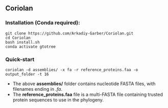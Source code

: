 ## Coriolan


### Installation (Conda required):

    git clone https://github.com/Arkadiy-Garber/Coriolan.git
    cd Coriolan
    bash install.sh
    conda activate gtotree

### Quick-start

    coriolan -d assemblies/ -x fa -r reference_proteins.faa -o output_folder -t 16

 - The above **assemblies/** folder contains nucleotide FASTA files, with filenames ending in _.fa_.
 - The **reference_proteins.faa** file is a multi-FASTA file containing trusted protein sequences to use in the phylogeny.
